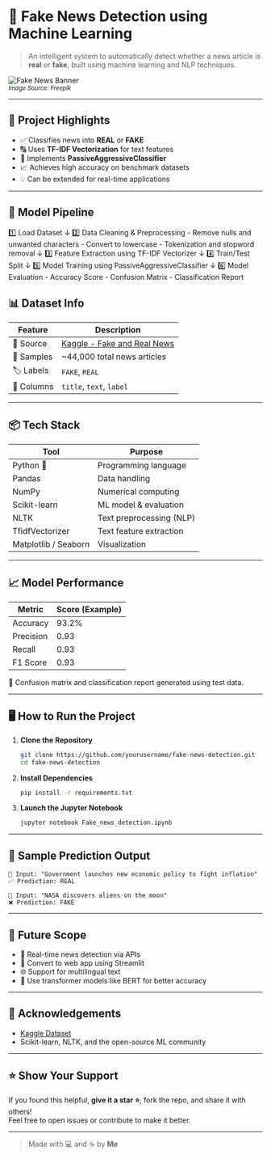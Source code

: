# 📰 Fake News Detection using Machine Learning

> An intelligent system to automatically detect whether a news article is **real** or **fake**, built using machine learning and NLP techniques.

![Fake News Banner](https://img.freepik.com/premium-vector/fake-news-banner_118339-59.jpg)  
<sup><i>Image Source: Freepik</i></sup>

---

## 🚀 Project Highlights

- ✅ Classifies news into **REAL** or **FAKE**
- 🔠 Uses **TF-IDF Vectorization** for text features
- 🤖 Implements **PassiveAggressiveClassifier**
- 📈 Achieves high accuracy on benchmark datasets
- 💡 Can be extended for real-time applications

---

## 🧠 Model Pipeline

1️⃣ Load Dataset
     ↓
2️⃣ Data Cleaning & Preprocessing
     - Remove nulls and unwanted characters
     - Convert to lowercase
     - Tokenization and stopword removal
     ↓
3️⃣ Feature Extraction using TF-IDF Vectorizer
     ↓
4️⃣ Train/Test Split
     ↓
5️⃣ Model Training using PassiveAggressiveClassifier
     ↓
6️⃣ Model Evaluation
     - Accuracy Score
     - Confusion Matrix
     - Classification Report


## 📊 Dataset Info

| Feature      | Description                                 |
|--------------|---------------------------------------------|
| 📁 Source     | [Kaggle - Fake and Real News](https://www.kaggle.com/clmentbisaillon/fake-and-real-news-dataset) |
| 📄 Samples    | ~44,000 total news articles                |
| 🏷️ Labels     | `FAKE`, `REAL`                              |
| 📝 Columns    | `title`, `text`, `label`                   |

---

## 📦 Tech Stack

| Tool         | Purpose                    |
|--------------|----------------------------|
| Python 🐍     | Programming language        |
| Pandas       | Data handling               |
| NumPy        | Numerical computing         |
| Scikit-learn | ML model & evaluation       |
| NLTK         | Text preprocessing (NLP)    |
| TfidfVectorizer | Text feature extraction |
| Matplotlib / Seaborn | Visualization      |

---

## 📈 Model Performance

| Metric       | Score (Example) |
|--------------|-----------------|
| Accuracy     | 93.2%           |
| Precision    | 0.93            |
| Recall       | 0.93            |
| F1 Score     | 0.93            |

🧪 Confusion matrix and classification report generated using test data.

---

## 🖥️ How to Run the Project

1. **Clone the Repository**
   ```bash
   git clone https://github.com/yourusername/fake-news-detection.git
   cd fake-news-detection
   ```

2. **Install Dependencies**
   ```bash
   pip install -r requirements.txt
   ```

3. **Launch the Jupyter Notebook**
   ```bash
   jupyter notebook Fake_news_detection.ipynb
   ```

---

## 🧾 Sample Prediction Output

```plaintext
📰 Input: "Government launches new economic policy to fight inflation"
✅ Prediction: REAL

📰 Input: "NASA discovers aliens on the moon"
❌ Prediction: FAKE
```

---

## 🔮 Future Scope

- 🔁 Real-time news detection via APIs
- 📱 Convert to web app using Streamlit
- 🌐 Support for multilingual text
- 🧠 Use transformer models like BERT for better accuracy

---

## 🙌 Acknowledgements

- [Kaggle Dataset](https://www.kaggle.com/clmentbisaillon/fake-and-real-news-dataset)
- Scikit-learn, NLTK, and the open-source ML community

---

## ⭐ Show Your Support

If you found this helpful, **give it a star ⭐**, fork the repo, and share it with others!  
Feel free to open issues or contribute to make it better.

---

> Made with 💻 and ☕ by **Me**
